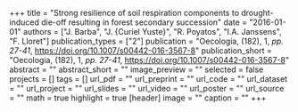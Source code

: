 +++
title = "Strong resilience of soil respiration components to drought-induced die-off resulting in forest secondary succession"
date = "2016-01-01"
authors = ["J. Barba", "J. {Curiel Yuste}", "R. Poyatos", "I.A. Janssens", "F. Lloret"]
publication_types = ["2"]
publication = "Oecologia, (182), 1, _pp. 27-41_, https://doi.org/10.1007/s00442-016-3567-8"
publication_short = "Oecologia, (182), 1, _pp. 27-41_, https://doi.org/10.1007/s00442-016-3567-8"
abstract = ""
abstract_short = ""
image_preview = ""
selected = false
projects = []
tags = []
url_pdf = ""
url_preprint = ""
url_code = ""
url_dataset = ""
url_project = ""
url_slides = ""
url_video = ""
url_poster = ""
url_source = ""
math = true
highlight = true
[header]
image = ""
caption = ""
+++
